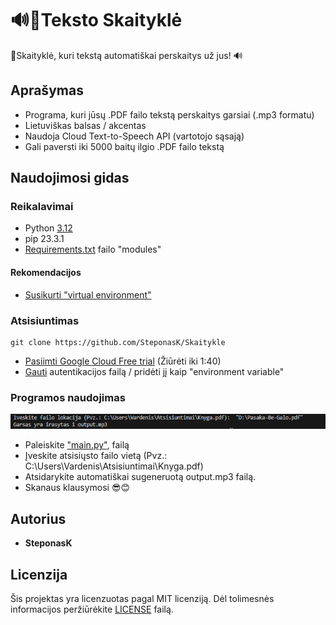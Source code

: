 # 🔊📖Teksto Skaityklė

📖Skaityklė, kuri tekstą automatiškai perskaitys už jus! 🔊

## Aprašymas
 - Programa, kuri jūsų .PDF failo tekstą perskaitys garsiai (.mp3 formatu)
 - Lietuviškas balsas / akcentas
 - Naudoja Cloud Text-to-Speech API (vartotojo sąsają)
 - Gali paversti iki 5000 baitų ilgio .PDF failo tekstą

## Naudojimosi gidas

### Reikalavimai

-   Python [3.12 ](https://www.python.org/downloads/)
-   pip 23.3.1
-   [Requirements.txt](https://github.com/SteponasK/Skaitykle/blob/main/requirements.txt) failo "modules"

#### Rekomendacijos
 - [Susikurti "virtual environment"](https://www.youtube.com/watch?v=GZbeL5AcTgw)
### Atsisiuntimas

```
git clone https://github.com/SteponasK/Skaitykle
```

- [Pasiimti Google Cloud Free trial](https://youtu.be/ogzJovMsDIU?si=V2iyzAG-bFPnbwoF&t=43) (Žiūrėti iki 1:40)
- [Gauti](https://cloud.google.com/text-to-speech/docs/before-you-begin) autentikacijos failą / pridėti jį kaip "environment variable"
### Programos naudojimas
![naudojimas.png](https://github.com/SteponasK/Skaitykle/blob/main/README-resources/naudojimas.png)
- Paleiskite ["main.py"](https://github.com/SteponasK/Skaitykle/blob/main/main.py), failą
-  Įveskite atsisiųsto failo vietą (Pvz.: C:\Users\Vardenis\Atsisiuntimai\Knyga.pdf)
- Atsidarykite automatiškai sugeneruotą output.mp3 failą.
- Skanaus klausymosi 😎😊

## Autorius

* **SteponasK** 

## Licenzija

Šis projektas yra licenzuotas pagal MIT licenziją. Dėl tolimesnės informacijos peržiūrėkite [LICENSE](https://github.com/SteponasK/Skaitykle/blob/main/LICENSE) failą.

